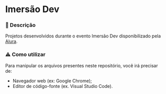 # Imersão Dev

### 📌 Descrição
Projetos desenvolvidos durante o evento Imersão Dev disponibilizado pela [Alura](https://www.alura.com.br/).

### ⚠ Como utilizar
Para manipular os arquivos presentes neste repositório, você irá precisar de:

- Navegador web (ex: Google Chrome);
- Editor de código-fonte (ex. Visual Studio Code).
